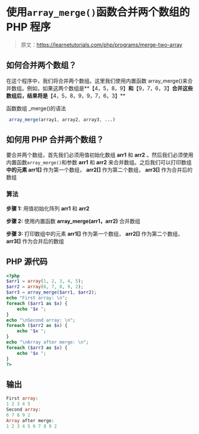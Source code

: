 # 使用`array_merge()`函数合并两个数组的 PHP 程序

> 原文：<https://learnetutorials.com/php/programs/merge-two-array>

## 如何合并两个数组？

在这个程序中，我们将合并两个数组。这里我们使用内置函数 array_merge()来合并数组。例如，如果这两个数组是**【4，5，8，9】**和**【9，7，6，3】**合并这些数组后，结果将是**【4，5，8，9，9，7，6，3】**

函数数组 _merge()的语法

```php
 array_merge(array1, array2, array3, ...) 

```

## 如何用 PHP 合并两个数组？

要合并两个数组，首先我们必须用值初始化数组 **arr1** 和 **arr2** 。然后我们必须使用内置函数`array_merge()`和参数 **arr1** 和 **arr2** 来合并数组。之后我们可以打印数组**中的元素 arr1[]** 作为第一个数组， **arr2[]** 作为第二个数组， **arr3[]** 作为合并后的数组

### 算法

**步骤 1:** 用值初始化阵列 **arr1** 和 **arr2**

**步骤 2:** 使用内置函数 **array_merge(arr1，arr2)** 合并数组

**步骤 3:** 打印数组中的元素 **arr1[]** 作为第一个数组， **arr2[]** 作为第二个数组， **arr3[]** 作为合并后的数组

## PHP 源代码

```php
<?php
$arr1 = array(1, 2, 3, 4, 5);
$arr2 = array(6, 7, 8, 9, 2);
$arr3 = array_merge($arr1, $arr2);
echo "First array: \n";
foreach ($arr1 as $x) {
    echo "$x ";
}
echo "\nSecond array: \n";
foreach ($arr2 as $x) {
    echo "$x ";
}
echo "\nArray after merge: \n";
foreach ($arr3 as $x) {
    echo "$x ";
}
?>

```

## 输出

```php
First array:
1 2 3 4 5
Second array:
6 7 8 9 2
Array after merge:
1 2 3 4 5 6 7 8 9 2
```